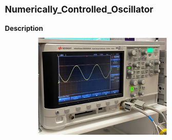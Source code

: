 # Numerically_Controlled_Oscillator

## Description
<img align="right" alt="JPEG" src="https://github.com/nickrallison/Numerically_Controlled_Oscillator/blob/main/assets/oscilloscope.jpeg?raw=true" width="400"/>
